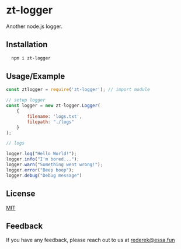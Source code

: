 
# zt-logger

Another node.js logger.


## Installation

```bash
  npm i zt-logger
```
    
## Usage/Example

```javascript
const ztlogger = require('zt-logger'); // import module

// setup logger
const logger = new zt-logger.Logger(
    {
        filename: 'logs.txt',
        filepath: "./logs"
    }
);

// logs

logger.log("Hello World!");
logger.info("I'm bored...");
logger.warn("Something went wrong!");
logger.error("Beep boop");
logger.debug("Debug message")

```


## License

[MIT](https://choosealicense.com/licenses/mit/)


## Feedback

If you have any feedback, please reach out to us at rederek@essa.fun

